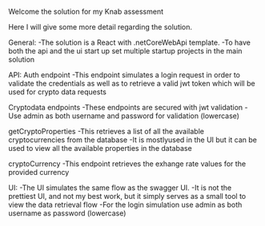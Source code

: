 Welcome the solution for my Knab assessment

Here I will give some more detail regarding the solution.

General:
-The solution is a React with .netCoreWebApi template. 
-To have both the api and the ui start up set multiple startup projects in the main solution

API:
Auth endpoint
-This endpoint simulates a login request in order to validate the credentials as well as to retrieve a valid jwt token which will be used for crypto data requests

Cryptodata endpoints
-These endpoints are secured with jwt validation
-Use admin as both username and password for validation  (lowercase)

getCryptoProperties
-This retrieves a list of all the available cryptocurrencies from the database
-It is mostlyused in the UI but it can be used to view all the available properties in the database

cryptoCurrency
-This endpoint retrieves the exhange rate values for the provided currency


UI:
-The UI simulates the same flow as the swagger UI.
-It is not the prettiest UI, and not my best work, but it simply serves as a small tool to view the data retrieval flow
-For the login simulation use admin as both username as password (lowercase)


